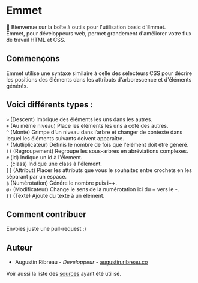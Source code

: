 # Emmet

:wave: Bienvenue sur la boîte à outils pour l'utilisation basic d'Emmet. <br>
Emmet, pour développeurs web, permet grandement d'améliorer votre flux de travail HTML et CSS.

## Commençons

Emmet utilise une syntaxe similaire à celle des sélecteurs CSS pour décrire les positions des éléments dans les attributs d'arborescence et d'éléments générés.

## Voici différents types :

`>` (Descent) Imbrique des éléments les uns dans les autres.<br>
`+` (Au même niveau) Place les éléments les uns à côté des autres.<br>
`^` (Monte) Grimpe d’un niveau dans l’arbre et changer de contexte dans lequel les éléments suivants doivent apparaître.<br>
`*` (Mutliplicateur) Définis le nombre de fois que l'élément doit être généré.<br>
`()` (Regroupement) Regroupe les sous-arbres en abréviations complexes. <br>
`#` (id) Indique un id à l'élement. <br>
`.` (class) Indique une class à l'élement. <br>
`[]` (Attribut) Placer les attributs que vous le souhaitez entre crochets en les séparant par un espace. <br>
`$` (Numérotation) Génére le nombre puis i++.<br>
`@-` (Modificateur) Change le sens de la numérotation ici du + vers le -.<br>
`{}` (Texte) Ajoute du texte à un élément. <br>


## Comment contribuer
Envoies juste une pull-request :)

## Auteur
- Augustin Ribreau - <i>Developpeur</i> - <a href="https://augustin.ribreau.co/" target="_blank">augustin.ribreau.co</a>

Voir aussi la liste des <a href="https://github.com/AugustinRibreau/Emmet/blob/master/source.txt" target="_blank">sources</a> ayant été utilisé.
